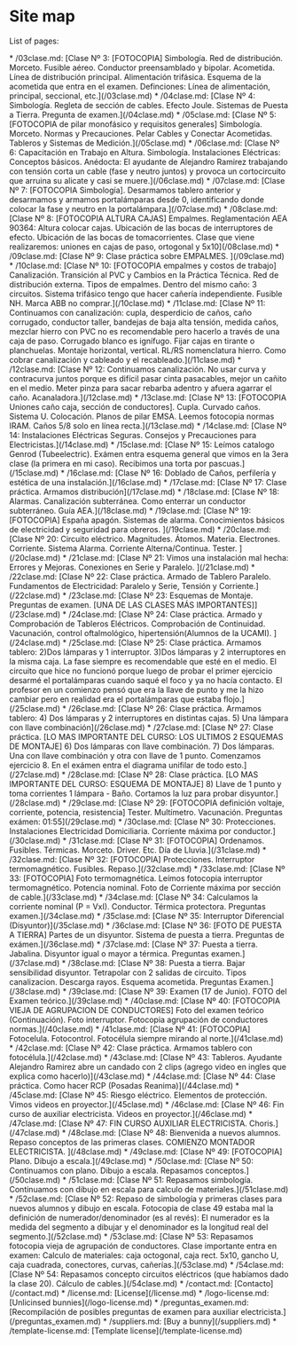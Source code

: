 # Site map

List of pages:


<div class='sitemap'>
* /03clase.md: [Clase Nº 3: [FOTOCOPIA] Simbología. Red de distribución. Morceto. Fusible aéreo. Conductor preensamblado y bipolar. Acometida. Línea de distribución principal. Alimentación trifásica. Esquema de la acometida que entra en el examen. Definciones: Línea de alimentación, principal, seccional, etc.](/03clase.md)
* /04clase.md: [Clase Nº 4: Simbología. Regleta de sección de cables. Efecto Joule. Sistemas de Puesta a Tierra. Pregunta de examen.](/04clase.md)
* /05clase.md: [Clase Nº 5: [FOTOCOPIA de pilar monofásico y requisitos generales] Simbología. Morceto. Normas y Precauciones. Pelar Cables y Conectar Acometidas. Tableros y Sistemas de Medición.](/05clase.md)
* /06clase.md: [Clase Nº 6: Capacitación en Trabajo en Altura. Simbología. Instalaciones Eléctricas: Conceptos básicos. Anédocta: El ayudante de Alejandro Ramirez trabajando con tensión corta un cable (fase y neutro juntos) y provoca un cortocircuito que arruina su alicate y casi se muere.](/06clase.md)
* /07clase.md: [Clase Nº 7: [FOTOCOPIA Simbología]. Desarmamos tablero anterior y desarmamos y armamos portalámparas desde 0, identificando donde colocar la fase y neutro en la portalámpara.](/07clase.md)
* /08clase.md: [Clase Nº 8: [FOTOCOPIA ALTURA CAJAS] Empalmes. Reglamentación AEA 90364: Altura colocar cajas. Ubicación de las bocas de interruptores de efecto. Ubicación de las bocas de tomacorrientes. Clase que viene realizaremos: uniones en cajas de paso, ortogonal y 5x10](/08clase.md)
* /09clase.md: [Clase Nº 9: Clase práctica sobre EMPALMES. ](/09clase.md)
* /10clase.md: [Clase Nº 10: [FOTOCOPIA empalmes y costos de trabajo] Canalización. Transición al PVC y Cambios en la Práctica Técnica. Red de distribución externa. Tipos de empalmes. Dentro del mismo caño: 3 circuitos. Sistema trifásico tengo que hacer cañería independiente. Fusible NH. Marca ABB no comprar.](/10clase.md)
* /11clase.md: [Clase Nº 11: Continuamos con canalización: cupla, desperdicio de caños, caño corrugado, conductor taller, bandejas de baja alta tensión, medida caños, mezclar hierro con PVC no es recomendable pero hacerlo a través de una caja de paso. Corrugado blanco es ignífugo. Fijar cajas en tirante o planchuelas. Montaje horizontal, vertical. RL/RS nomenclatura hierro. Como cobrar canalización y cableado y el recableado.](/11clase.md)
* /12clase.md: [Clase Nº 12: Continuamos canalización. No usar curva y contracurva juntos porque es difícil pasar cinta pasacables, mejor un cañito en el medio. Meter pinza para sacar rebarba adentro y afuera agarrar el caño. Acanaladora.](/12clase.md)
* /13clase.md: [Clase Nº 13: [FOTOCOPIA Uniones caño caja, sección de conductores]. Cupla. Curvado caños. Sistema U. Colocación. Planos de pilar EMSA. Leemos fotocopia normas IRAM. Caños 5/8 solo en línea recta.](/13clase.md)
* /14clase.md: [Clase Nº 14: Instalaciones Eléctricas Seguras. Consejos y Precauciones para Electricistas.](/14clase.md)
* /15clase.md: [Clase Nº 15: Leímos catalogo Genrod (Tubeelectric). Exámen entra esquema general que vimos en la 3era clase (la primera en mi caso). Recibimos una torta por pascuas.](/15clase.md)
* /16clase.md: [Clase Nº 16: Doblado de Caños, perfilería y estética de una instalación.](/16clase.md)
* /17clase.md: [Clase Nº 17: Clase práctica. Armamos distribución](/17clase.md)
* /18clase.md: [Clase Nº 18: Alarmas. Canalización subterránea. Como enterrar un conductor subterráneo. Guía AEA.](/18clase.md)
* /19clase.md: [Clase Nº 19: [FOTOCOPIA] España apagón. Sistemas de alarma. Conocimientos básicos de electricidad y seguridad para obreros. ](/19clase.md)
* /20clase.md: [Clase Nº 20: Circuito eléctrico. Magnitudes. Átomos. Materia. Electrones. Corriente. Sistema Alarma. Corriente Alterna/Continua. Tester. ](/20clase.md)
* /21clase.md: [Clase Nº 21: Vimos una instalación mal hecha: Errores y Mejoras. Conexiones en Serie y Paralelo. ](/21clase.md)
* /22clase.md: [Clase Nº 22: Clase práctica. Armado de Tablero Paralelo. Fundamentos de Electricidad: Paralelo y Serie, Tensión y Corriente.](/22clase.md)
* /23clase.md: [Clase Nº 23: Esquemas de Montaje. Preguntas de examen. [UNA DE LAS CLASES MÁS IMPORTANTES]](/23clase.md)
* /24clase.md: [Clase Nº 24: Clase práctica. Armado y Comprobación de Tableros Eléctricos. Comprobación de Continuidad. Vacunación, control oftalmológico, hipertensión(Alumnos de la UCAMI). ](/24clase.md)
* /25clase.md: [Clase Nº 25: Clase práctica. Armamos tablero: 2)Dos lámparas y 1 interruptor. 3)Dos lámparas y 2 interruptores en la misma caja. La fase siempre es recomendable que esté en el medio. El circuito que hice no funcionó porque luego de probar el primer ejercicio desarmé el portalámparas cuando saqué el foco y ya no hacía contacto. El profesor en un comienzo pensó que era la llave de punto y me la hizo cambiar pero en realidad era el portalámparas que estaba flojo.](/25clase.md)
* /26clase.md: [Clase Nº 26: Clase práctica. Armamos tablero: 4) Dos lámparas y 2 interruptores en distintas cajas. 5) Una lámpara con llave combinación](/26clase.md)
* /27clase.md: [Clase Nº 27: Clase práctica. [LO MAS IMPORTANTE DEL CURSO: LOS ULTIMOS 2 ESQUEMAS DE MONTAJE] 6) Dos lámparas con llave combinación. 7) Dos lámparas. Una con llave combinación y otra con llave de 1 punto. Comenzamos ejercicio 8. En el exámen entra el diagrama unifilar de todo esto.](/27clase.md)
* /28clase.md: [Clase Nº 28: Clase práctica. [LO MAS IMPORTANTE DEL CURSO: ESQUEMA DE MONTAJE] 8) Llave de 1 punto y toma corrientes 1 lámpara - Baño. Cortamos la luz para probar disyuntor.](/28clase.md)
* /29clase.md: [Clase Nº 29: [FOTOCOPIA definición voltaje, corriente, potencia, resistencia] Tester. Multímetro. Vacunación. Preguntas exámen: 01:55](/29clase.md)
* /30clase.md: [Clase Nº 30: Protecciones. Instalaciones Electricidad Domiciliaria. Corriente máxima por conductor.](/30clase.md)
* /31clase.md: [Clase Nº 31: [FOTOCOPIA] Ordenamos. Fusibles. Térmicas. Morceto. Driver. Etc. Día de Lluvia.](/31clase.md)
* /32clase.md: [Clase Nº 32: [FOTOCOPIA] Protecciones. Interruptor termomagnético. Fusibles. Repaso.](/32clase.md)
* /33clase.md: [Clase Nº 33: [FOTOCOPIA] Foto termomagnética. Leímos fotocopia interruptor termomagnético. Potencia nominal. Foto de Corriente máxima por sección de cable.](/33clase.md)
* /34clase.md: [Clase Nº 34: Calculamos la corriente nominal (P = VxI). Conductor. Térmica protectora. Preguntas examen.](/34clase.md)
* /35clase.md: [Clase Nº 35: Interruptor Diferencial (Disyuntor)](/35clase.md)
* /36clase.md: [Clase Nº 36: [FOTO DE PUESTA A TIERRA] Partes de un disyuntor. Sistema de puesta a tierra. Preguntas de exámen.](/36clase.md)
* /37clase.md: [Clase Nº 37: Puesta a tierra. Jabalina. Disyuntor igual o mayor a térmica. Preguntas examen.](/37clase.md)
* /38clase.md: [Clase Nº 38: Puesta a tierra. Bajar sensibilidad disyuntor. Tetrapolar con 2 salidas de circuito. Tipos canalizacion. Descarga rayos. Esquema acometida. Preguntas Examen.](/38clase.md)
* /39clase.md: [Clase Nº 39: Examen (17 de Junio). FOTO del Examen teórico.](/39clase.md)
* /40clase.md: [Clase Nº 40: [FOTOCOPIA VIEJA DE AGRUPACION DE CONDUCTORES] Foto del examen teórico (Continuación). Foto interruptor. Fotocopia agrupación de conductores normas.](/40clase.md)
* /41clase.md: [Clase Nº 41: [FOTOCOPIA] Fotocelula. Fotocontrol. Fotocélula siempre mirando al norte.](/41clase.md)
* /42clase.md: [Clase Nº 42: Clase práctica. Armamos tablero con fotocélula.](/42clase.md)
* /43clase.md: [Clase Nº 43: Tableros. Ayudante Alejandro Ramirez abre un candado con 2 clips (agrego video en ingles que explica como hacerlo)](/43clase.md)
* /44clase.md: [Clase Nº 44: Clase práctica. Como hacer RCP (Posadas Reanima)](/44clase.md)
* /45clase.md: [Clase Nº 45: Riesgo eléctrico. Elementos de protección. Vimos videos en proyector.](/45clase.md)
* /46clase.md: [Clase Nº 46: Fin curso de auxiliar electricista. Videos en proyector.](/46clase.md)
* /47clase.md: [Clase Nº 47: FIN CURSO AUXILIAR ELECTRICISTA. Choris.](/47clase.md)
* /48clase.md: [Clase Nº 48: Bienvenida a nuevos alumnos. Repaso conceptos de las primeras clases. COMIENZO MONTADOR ELECTRICISTA. ](/48clase.md)
* /49clase.md: [Clase Nº 49: [FOTOCOPIA] Plano. Dibujo a escala.](/49clase.md)
* /50clase.md: [Clase Nº 50: Continuamos con plano. Dibujo a escala. Repasamos conceptos.](/50clase.md)
* /51clase.md: [Clase Nº 51: Repasamos simbología. Continuamos con dibujo en escala para calculo de materiales.](/51clase.md)
* /52clase.md: [Clase Nº 52: Repaso de simbología y primeras clases para nuevos alumnos y dibujo en escala. Fotocopia de clase 49 estaba mal la definición de numerador/denominador (es al revés): El numerador es la medida del segmento a dibujar y el denominador es la longitud real del segmento.](/52clase.md)
* /53clase.md: [Clase Nº 53: Repasamos fotocopia vieja de agrupación de conductores. Clase importante entra en examen: Calculo de materiales: caja octogonal, caja rect. 5x10, gancho U, caja cuadrada, conectores, curvas, cañerías.](/53clase.md)
* /54clase.md: [Clase Nº 54: Repasamos concepto circuitos eléctricos (que habíamos dado la clase 20). Cálculo de cables.](/54clase.md)
* /contact.md: [Contacto](/contact.md)
* /license.md: [License](/license.md)
* /logo-license.md: [Unlicinsed bunnies](/logo-license.md)
* /preguntas_examen.md: [Recompilación de posibles preguntas de examen para auxiliar electricista.](/preguntas_examen.md)
* /suppliers.md: [Buy a bunny](/suppliers.md)
* /template-license.md: [Template license](/template-license.md)
</div>

